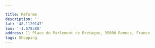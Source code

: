 ```yaml
---

title: Reforme
description: ''
lat: '48.1120147'
lon: '-1.678388'
address: 11 Place du Parlement de Bretagne, 35000 Rennes, France
tags: Shopping
---
```

